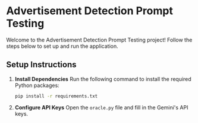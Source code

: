 # Advertisement Detection Prompt Testing

Welcome to the Advertisement Detection Prompt Testing project! Follow the steps below to set up and run the application.

## Setup Instructions

1. **Install Dependencies**
    Run the following command to install the required Python packages:
    ```bash
    pip install -r requirements.txt
    ```

2. **Configure API Keys**
    Open the `oracle.py` file and fill in the Gemini's API keys.